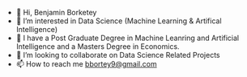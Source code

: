 - 👋 Hi, Benjamin Borketey
- 👀 I’m interested in Data Science (Machine Learning & Artifical Intelligence)
- 🌱 I have a Post Graduate Degree in Machine Leanring and Artificial Intelligence and a Masters Degree in Economics.
- 💞️ I’m looking to collaborate on Data Science Related Projects
- 📫 How to reach me bbortey9@gmail.com

<!---
bbortey9/bbortey9 is a ✨ special ✨ repository because its `README.md` (this file) appears on your GitHub profile.
You can click the Preview link to take a look at your changes.
--->
